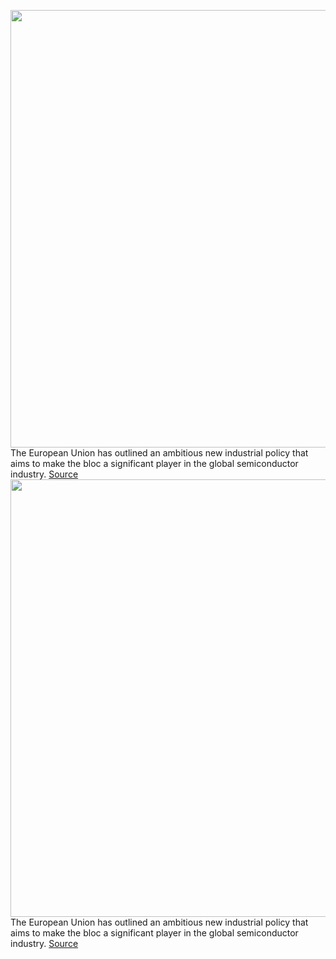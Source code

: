 <img src='https://cdn.vox-cdn.com/thumbor/Z9m0T2MGEQ-X6Sj2OM3egVF3Vk0=/0x0:5184x3456/1200x800/filters:focal(2178x1314:3006x2142)/cdn.vox-cdn.com/uploads/chorus_image/image/70487372/1320074520.0.jpg' width='700px' /><br/>
The European Union has outlined an ambitious new industrial policy that aims to make the bloc a significant player in the global semiconductor industry.
<a href='https://www.theverge.com/2022/2/9/22925010/eu-chips-act-plan-43-billion-funding-shortage-supply-chain'> Source <a/><img src='https://cdn.vox-cdn.com/thumbor/Z9m0T2MGEQ-X6Sj2OM3egVF3Vk0=/0x0:5184x3456/1200x800/filters:focal(2178x1314:3006x2142)/cdn.vox-cdn.com/uploads/chorus_image/image/70487372/1320074520.0.jpg' width='700px' /><br/>
The European Union has outlined an ambitious new industrial policy that aims to make the bloc a significant player in the global semiconductor industry.
<a href='https://www.theverge.com/2022/2/9/22925010/eu-chips-act-plan-43-billion-funding-shortage-supply-chain'> Source <a/>
